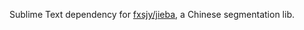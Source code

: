 Sublime Text dependency for [fxsjy/jieba](https://github.com/fxsjy/jieba), a Chinese segmentation lib.
